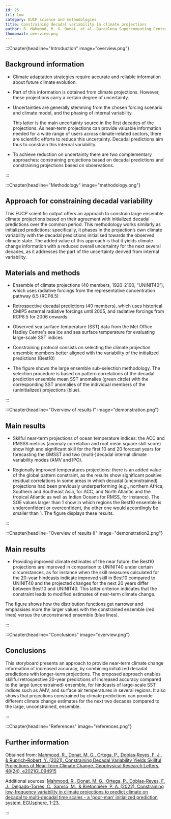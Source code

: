```yaml
---
id: 25
trl: low
category: EUCP science and methodologies
title: Constraining decadal variability in climate projections
author: R. Mahmood, M. G. Donat, et al. Barcelona Supercomputing Center.
thumbnail: overview.png
---
```


:::Chapter{headline="Introduction" image="overview.png"}

## Background information

- Climate adaptation strategies require accurate and reliable information about
  future climate evolution.

- Part of this information is obtained from climate projections. However, these
  projections carry a certain degree of uncertainty.

- Uncertainties are generally stemming from the chosen forcing scenario and
  climate model, and the phasing of internal variability.

  This latter is the main uncertainty source in the first decades of the
  projections. As near-term projections can provide valuable information
  needed for a wide range of users across climate-related sectors, there are
  scientific efforts to reduce this uncertainty. Decadal predictions aim thus
  to constrain this internal variability.

- To achieve reduction on uncertainty there are two complementary approaches:
  constraining projections based on decadal predictions and constraining
  projections based on observations.

:::

:::Chapter{headline="Methodology" image="methodology.png"}

## Approach for constraining decadal variability

This EUCP scientific output offers an approach to constrain large ensemble
climate projections based on their agreement with initialized decadal
predictions over the common period. This methodology works similarly as
initialized predictions: specifically, it phases in the projection’s own climate
variability with the decadal predictions initialised towards the observed
climate state. The added value of this approach is that it yields climate change
information with a reduced overall uncertainty for the next several decades, as
it addresses the part of the uncertainty derived from internal variability.

## Materials and methods

- Ensemble of climate projections (40 members, 1920-2100, “UNINIT40”), which
  uses radiative forcings from the representative concentration pathway 8.5
  (RCP8.5)

- Retrospective decadal predictions (40 members), which uses historical CMIP5
  external radiative forcings until 2005, and radiative forcings from RCP8.5 for
  2006 onwards.

- Observed sea surface temperature (SST) data from the Met Office Hadley
  Centre's sea ice and sea surface temperature for evaluating large-scale SST
  indices

- Constraining protocol consists on selecting the climate projection ensemble
  members better aligned with the variability of the initialized predictions
  (Best10)

- The figure shows the large ensemble sub-selection methodology. The selection
  procedure is based on pattern correlations of the decadal prediction ensemble
  mean SST anomalies (green circle) with the corresponding SST anomalies of the
  individual members of the (uninitialized) projections (blue).

:::

:::Chapter{headline="Overview of results I" image="demonstration.png"}

## Main results

- Skilful near-term projections of ocean temperature indices: the ACC and RMSSS
  metrics (anomaly correlation and root mean square skill score) show high and
  significant skill for the first 10 and 20 forecast years for forecasting the
  GMSST and two (multi-)decadal internal climate variability modes (AMV and
  IPO).

- Regionally improved temperatures projections: there is an added value of the
  global pattern constraint, as the results show significant positive residual
  correlations in some areas in which decadal (unconstrained) projections had
  been previously underperforming (e.g., northern Africa, Southern and Southeast
  Asia, for ACC, and North Atlantic and the tropical Atlantic as well as Indian
  Oceans for RMSS, for instance). The SOE values larger than 1 show in which
  regions the Best10 ensemble is underconfident or overconfident, the other one
  would accordingly be smaller than 1. The figure displays these results.

:::

:::Chapter{headline="Overview of results II" image="demonstration2.png"}

## Main results

- Providing improved climate estimates of the near future: the Best10
  projections are improved in comparison to UNINIT40 under certain
  circumstances, as for instance when the skill measures calculated for the
  20-year hindcasts indicate improved skill in Best10 compared to UNINIT40 and
  the projected changes for the next 20 years differ between Best10 and
  UNINIT40. This latter criterion indicates that the constraint leads to
  modified estimates of near-term climate change.

The figure shows how the distribution functions get narrower and emphasises more
the larger values with the constrained ensemble (red lines) versus the
unconstrained ensemble (blue lines).

:::

:::Chapter{headline="Conclusions" image="overview.png"}

## Conclusions

This storyboard presents an approach to provide near-term climate change
information of increased accuracy, by combining initialized decadal predictions
with longer-term projections. The proposed approach enables skillful
retrospective 20-year predictions of increased accuracy compared to the large
(unconstrained) ensemble, for hindcasts of large-scale SST indices such as AMV,
and surface air temperatures in several regions. It also shows that projections
constrained by climate predictions can provide different climate change
estimates for the next two decades compared to the large, unconstrained,
ensemble.

:::

:::Chapter{headline="References" image="references.png"}

## Further information

Obtained from: [Mahmood, R., Donat, M. G., Ortega, P., Doblas‐Reyes, F. J., &
Ruprich‐Robert, Y. (2021). Constraining Decadal Variability Yields Skillful
Projections of Near‐Term Climate Change. Geophysical Research Letters, 48(24),
e2021GL094915](https://agupubs.onlinelibrary.wiley.com/doi/full/10.1029/2021GL094915)

Additional sources: [Mahmood, R., Donat, M. G., Ortega, P., Doblas-Reyes, F. J.,
Delgado-Torres, C., Samsó, M., & Bretonnière, P. A. (2022). Constraining
low-frequency variability in climate projections to predict climate on decadal
to multi-decadal time scales - a 'poor-man' initialized prediction system.
EGUsphere,
1-23.](https://egusphere.copernicus.org/preprints/2022/egusphere-2022-98/)

:::
